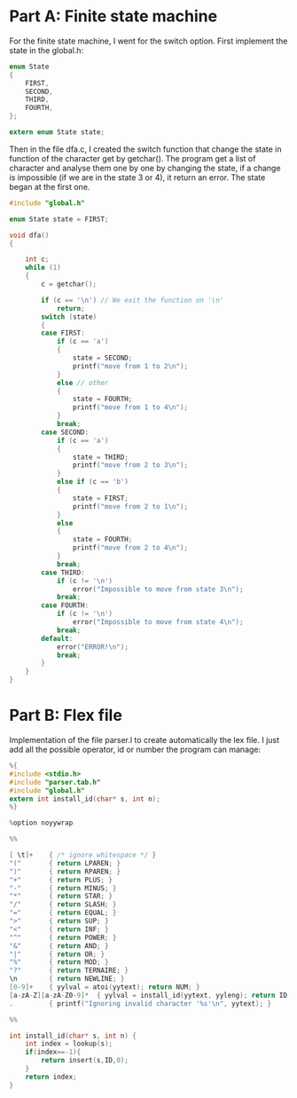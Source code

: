 # Part A: Finite state machine

For the finite state machine, I went for the switch option.
First implement the state in the global.h:

```C
enum State
{
    FIRST,
    SECOND,
    THIRD,
    FOURTH,
};

extern enum State state;
```

Then in the file dfa.c, I created the switch function that change the state in function of the character get by getchar().
The program get a list of character and analyse them one by one by changing the state, if a change is impossible (if we are in the state 3 or 4), it return an error.
The state began at the first one.

```C
#include "global.h"

enum State state = FIRST;

void dfa()
{

    int c;
    while (1)
    {
        c = getchar();

        if (c == '\n') // We exit the function on '\n'
            return;
        switch (state)
        {
        case FIRST:
            if (c == 'a')
            {
                state = SECOND;
                printf("move from 1 to 2\n");
            }
            else // other
            {
                state = FOURTH;
                printf("move from 1 to 4\n");
            }
            break;
        case SECOND:
            if (c == 'a')
            {
                state = THIRD;
                printf("move from 2 to 3\n");
            }
            else if (c == 'b')
            {
                state = FIRST;
                printf("move from 2 to 1\n");
            }
            else
            {
                state = FOURTH;
                printf("move from 2 to 4\n");
            }
            break;
        case THIRD:
            if (c != '\n')
                error("Impossible to move from state 3\n");
            break;
        case FOURTH:
            if (c != '\n')
                error("Impossible to move from state 4\n");
            break;
        default:
            error("ERROR!\n");
            break;
        }
    }
}
```

# Part B: Flex file

Implementation of the file parser.l to create automatically the lex file.
I just add all the possible operator, id or number the program can manage:

```C
%{
#include <stdio.h>
#include "parser.tab.h"
#include "global.h"
extern int install_id(char* s, int n);
%}

%option noyywrap

%%

[ \t]+    { /* ignore whitespace */ }
"("       { return LPAREN; }
")"       { return RPAREN; }
"+"       { return PLUS; }
"-"       { return MINUS; }
"*"       { return STAR; }
"/"       { return SLASH; }
"="       { return EQUAL; }
">"       { return SUP; }
"<"       { return INF; }
"^"       { return POWER; }
"&"       { return AND; }
"|"       { return OR; }
"%"       { return MOD; }
"?"       { return TERNAIRE; }
\n        { return NEWLINE; }
[0-9]+    { yylval = atoi(yytext); return NUM; }
[a-zA-Z][a-zA-Z0-9]*  { yylval = install_id(yytext, yyleng); return ID; }
.         { printf("Ignoring invalid character '%s'\n", yytext); }

%%

int install_id(char* s, int n) {
    int index = lookup(s);
    if(index==-1){
        return insert(s,ID,0);
    }
    return index;
}
```
